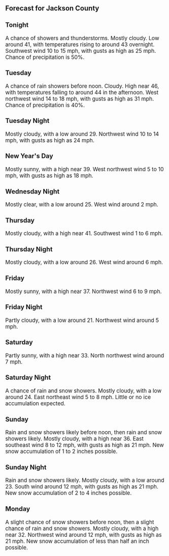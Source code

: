 <div>
   <h2>Forecast for Jackson County</h2>
   <p>
      <div style="font-size:120%">
         <h3>Tonight</h3>A chance of showers and thunderstorms. Mostly cloudy. Low around 41, with temperatures rising to around 43 overnight. Southwest
         wind 10 to 15 mph, with gusts as high as 25 mph. Chance of precipitation is 50%.<br></div>
   </p>
   <p>
      <div style="font-size:120%">
         <h3>Tuesday</h3>A chance of rain showers before noon. Cloudy. High near 46, with temperatures falling to around 44 in the afternoon. West
         northwest wind 14 to 18 mph, with gusts as high as 31 mph. Chance of precipitation is 40%.<br></div>
   </p>
   <p>
      <div style="font-size:120%">
         <h3>Tuesday Night</h3>Mostly cloudy, with a low around 29. Northwest wind 10 to 14 mph, with gusts as high as 24 mph.<br></div>
   </p>
   <p>
      <div style="font-size:120%">
         <h3>New Year's Day</h3>Mostly sunny, with a high near 39. West northwest wind 5 to 10 mph, with gusts as high as 18 mph.<br></div>
   </p>
   <p>
      <div style="font-size:120%">
         <h3>Wednesday Night</h3>Mostly clear, with a low around 25. West wind around 2 mph.<br></div>
   </p>
   <p>
      <div style="font-size:120%">
         <h3>Thursday</h3>Mostly cloudy, with a high near 41. Southwest wind 1 to 6 mph.<br></div>
   </p>
   <p>
      <div style="font-size:120%">
         <h3>Thursday Night</h3>Mostly cloudy, with a low around 26. West wind around 6 mph.<br></div>
   </p>
   <p>
      <div style="font-size:120%">
         <h3>Friday</h3>Mostly sunny, with a high near 37. Northwest wind 6 to 9 mph.<br></div>
   </p>
   <p>
      <div style="font-size:120%">
         <h3>Friday Night</h3>Partly cloudy, with a low around 21. Northwest wind around 5 mph.<br></div>
   </p>
   <p>
      <div style="font-size:120%">
         <h3>Saturday</h3>Partly sunny, with a high near 33. North northwest wind around 7 mph.<br></div>
   </p>
   <p>
      <div style="font-size:120%">
         <h3>Saturday Night</h3>A chance of rain and snow showers. Mostly cloudy, with a low around 24. East northeast wind 5 to 8 mph. Little or no ice accumulation
         expected.<br></div>
   </p>
   <p>
      <div style="font-size:120%">
         <h3>Sunday</h3>Rain and snow showers likely before noon, then rain and snow showers likely. Mostly cloudy, with a high near 36. East southeast
         wind 8 to 12 mph, with gusts as high as 21 mph. New snow accumulation of 1 to 2 inches possible.<br></div>
   </p>
   <p>
      <div style="font-size:120%">
         <h3>Sunday Night</h3>Rain and snow showers likely. Mostly cloudy, with a low around 23. South wind around 12 mph, with gusts as high as 21 mph.
         New snow accumulation of 2 to 4 inches possible.<br></div>
   </p>
   <p>
      <div style="font-size:120%">
         <h3>Monday</h3>A slight chance of snow showers before noon, then a slight chance of rain and snow showers. Mostly cloudy, with a high near
         32. Northwest wind around 12 mph, with gusts as high as 21 mph. New snow accumulation of less than half an inch possible.<br></div>
   </p>
</div>
